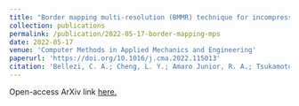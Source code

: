 ```yaml
---
title: "Border mapping multi-resolution (BMMR) technique for incompressible projection-based particle methods"
collection: publications
permalink: /publication/2022-05-17-border-mapping-mps
date: 2022-05-17
venue: 'Computer Methods in Applied Mechanics and Engineering'
paperurl: 'https://doi.org/10.1016/j.cma.2022.115013'
citation: 'Bellezi, C. A.; Cheng, L. Y.; Amaro Junior, R. A.; Tsukamoto, M. M. (2022). &quot;Border mapping multi-resolution (BMMR) technique for incompressible projection-based particle methods.&quot; <i>Computer Methods in Applied Mechanics and Engineering</i>, 396'
---
```


Open-access ArXiv link [here.](https://arxiv.org/abs/2205.08310)
